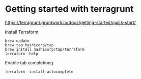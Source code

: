 # Getting started with terragrunt

https://terragrunt.gruntwork.io/docs/getting-started/quick-start/

Install Terraform

    brew update
    brew tap hashicorp/tap
    brew install hashicorp/tap/terraform
    terraform -help
    
Enable tab completiong

    terraform -install-autocomplete
